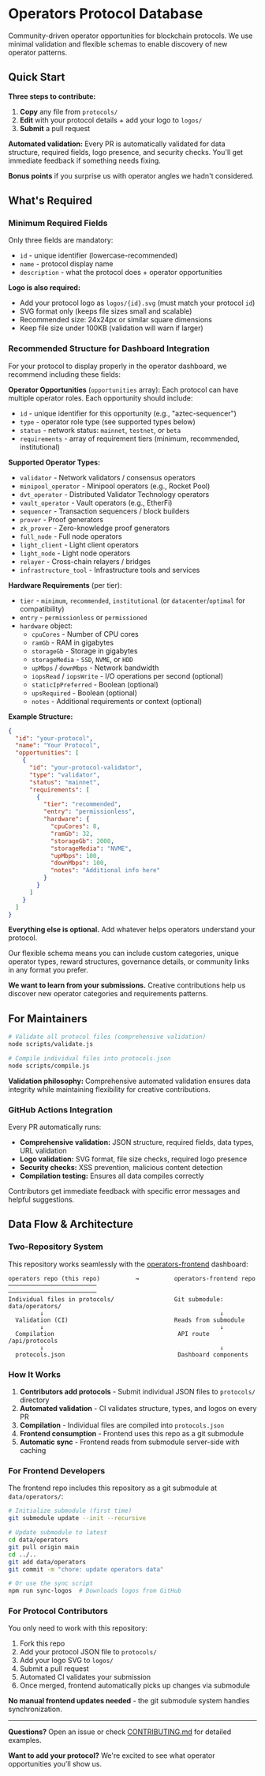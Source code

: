 # Operators Protocol Database

Community-driven operator opportunities for blockchain protocols. We use minimal validation and flexible schemas to enable discovery of new operator patterns.

## Quick Start

**Three steps to contribute:**

1. **Copy** any file from `protocols/`
2. **Edit** with your protocol details + add your logo to `logos/`
3. **Submit** a pull request

**Automated validation:** Every PR is automatically validated for data structure, required fields, logo presence, and security checks. You'll get immediate feedback if something needs fixing.

**Bonus points** if you surprise us with operator angles we hadn't considered.

## What's Required

### Minimum Required Fields

Only three fields are mandatory:
- `id` - unique identifier (lowercase-recommended)
- `name` - protocol display name
- `description` - what the protocol does + operator opportunities

**Logo is also required:**
- Add your protocol logo as `logos/{id}.svg` (must match your protocol `id`)
- SVG format only (keeps file sizes small and scalable)
- Recommended size: 24x24px or similar square dimensions
- Keep file size under 100KB (validation will warn if larger)

### Recommended Structure for Dashboard Integration

For your protocol to display properly in the operator dashboard, we recommend including these fields:

**Operator Opportunities** (`opportunities` array):
Each protocol can have multiple operator roles. Each opportunity should include:

- `id` - unique identifier for this opportunity (e.g., "aztec-sequencer")
- `type` - operator role type (see supported types below)
- `status` - network status: `mainnet`, `testnet`, or `beta`
- `requirements` - array of requirement tiers (minimum, recommended, institutional)

**Supported Operator Types:**
- `validator` - Network validators / consensus operators
- `minipool_operator` - Minipool operators (e.g., Rocket Pool)
- `dvt_operator` - Distributed Validator Technology operators
- `vault_operator` - Vault operators (e.g., EtherFi)
- `sequencer` - Transaction sequencers / block builders
- `prover` - Proof generators
- `zk_prover` - Zero-knowledge proof generators
- `full_node` - Full node operators
- `light_client` - Light client operators
- `light_node` - Light node operators
- `relayer` - Cross-chain relayers / bridges
- `infrastructure_tool` - Infrastructure tools and services

**Hardware Requirements** (per tier):
- `tier` - `minimum`, `recommended`, `institutional` (or `datacenter`/`optimal` for compatibility)
- `entry` - `permissionless` or `permissioned`
- `hardware` object:
  - `cpuCores` - Number of CPU cores
  - `ramGb` - RAM in gigabytes
  - `storageGb` - Storage in gigabytes
  - `storageMedia` - `SSD`, `NVME`, or `HDD`
  - `upMbps` / `downMbps` - Network bandwidth
  - `iopsRead` / `iopsWrite` - I/O operations per second (optional)
  - `staticIpPreferred` - Boolean (optional)
  - `upsRequired` - Boolean (optional)
  - `notes` - Additional requirements or context (optional)

**Example Structure:**
```json
{
  "id": "your-protocol",
  "name": "Your Protocol",
  "opportunities": [
    {
      "id": "your-protocol-validator",
      "type": "validator",
      "status": "mainnet",
      "requirements": [
        {
          "tier": "recommended",
          "entry": "permissionless",
          "hardware": {
            "cpuCores": 8,
            "ramGb": 32,
            "storageGb": 2000,
            "storageMedia": "NVME",
            "upMbps": 100,
            "downMbps": 100,
            "notes": "Additional info here"
          }
        }
      ]
    }
  ]
}
```

**Everything else is optional.** Add whatever helps operators understand your protocol.

Our flexible schema means you can include custom categories, unique operator types, reward structures, governance details, or community links in any format you prefer.

**We want to learn from your submissions.** Creative contributions help us discover new operator categories and requirements patterns.

## For Maintainers

```bash
# Validate all protocol files (comprehensive validation)
node scripts/validate.js

# Compile individual files into protocols.json
node scripts/compile.js
```

**Validation philosophy:** Comprehensive automated validation ensures data integrity while maintaining flexibility for creative contributions.

### GitHub Actions Integration

Every PR automatically runs:
- **Comprehensive validation:** JSON structure, required fields, data types, URL validation
- **Logo validation:** SVG format, file size checks, required logo presence
- **Security checks:** XSS prevention, malicious content detection
- **Compilation testing:** Ensures all data compiles correctly

Contributors get immediate feedback with specific error messages and helpful suggestions.

## Data Flow & Architecture

### Two-Repository System

This repository works seamlessly with the [operators-frontend](https://github.com/vistawtf/operators-frontend) dashboard:

```
operators repo (this repo)          →          operators-frontend repo
─────────────────────────                      ─────────────────────────
Individual files in protocols/                 Git submodule: data/operators/
         ↓                                                  ↓
  Validation (CI)                              Reads from submodule
         ↓                                                  ↓
  Compilation                                   API route /api/protocols
         ↓                                                  ↓
  protocols.json                                Dashboard components
```

### How It Works

1. **Contributors add protocols** - Submit individual JSON files to `protocols/` directory
2. **Automated validation** - CI validates structure, types, and logos on every PR
3. **Compilation** - Individual files are compiled into `protocols.json`
4. **Frontend consumption** - Frontend uses this repo as a git submodule
5. **Automatic sync** - Frontend reads from submodule server-side with caching

### For Frontend Developers

The frontend repo includes this repository as a git submodule at `data/operators/`:

```bash
# Initialize submodule (first time)
git submodule update --init --recursive

# Update submodule to latest
cd data/operators
git pull origin main
cd ../..
git add data/operators
git commit -m "chore: update operators data"

# Or use the sync script
npm run sync-logos  # Downloads logos from GitHub
```

### For Protocol Contributors

You only need to work with this repository:

1. Fork this repo
2. Add your protocol JSON file to `protocols/`
3. Add your logo SVG to `logos/`
4. Submit a pull request
5. Automated CI validates your submission
6. Once merged, frontend automatically picks up changes via submodule

**No manual frontend updates needed** - the git submodule system handles synchronization.

---

**Questions?** Open an issue or check [CONTRIBUTING.md](CONTRIBUTING.md) for detailed examples.

**Want to add your protocol?** We're excited to see what operator opportunities you'll show us.